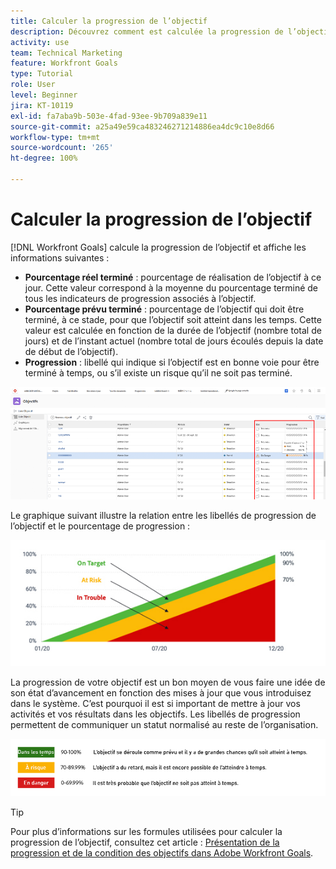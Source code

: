 ```yaml
---
title: Calculer la progression de l’objectif
description: Découvrez comment est calculée la progression de l’objectif dans  [!DNL Workfront Goals].
activity: use
team: Technical Marketing
feature: Workfront Goals
type: Tutorial
role: User
level: Beginner
jira: KT-10119
exl-id: fa7aba9b-503e-4fad-93ee-9b709a839e11
source-git-commit: a25a49e59ca483246271214886ea4dc9c10e8d66
workflow-type: tm+mt
source-wordcount: '265'
ht-degree: 100%

---
```


# Calculer la progression de l’objectif

[!DNL Workfront Goals] calcule la progression de l’objectif et affiche les informations suivantes :

* **Pourcentage réel terminé** : pourcentage de réalisation de l’objectif à ce jour. Cette valeur correspond à la moyenne du pourcentage terminé de tous les indicateurs de progression associés à l’objectif.
* **Pourcentage prévu terminé** : pourcentage de l’objectif qui doit être terminé, à ce stade, pour que l’objectif soit atteint dans les temps. Cette valeur est calculée en fonction de la durée de l’objectif (nombre total de jours) et de l’instant actuel (nombre total de jours écoulés depuis la date de début de l’objectif).
* **Progression** : libellé qui indique si l’objectif est en bonne voie pour être terminé à temps, ou s’il existe un risque qu’il ne soit pas terminé.

![Copie d’écran de la progression de l’objectif dans [!DNL Workfront Goals]](assets/13-workfront-goals-percent-complete.png)

Le graphique suivant illustre la relation entre les libellés de progression de l’objectif et le pourcentage de progression :

![Graphique illustrant la relation entre les libellés de progression des objectifs et le pourcentage de progression](assets/14-workfront-goals-progress-statuses.jpeg)

La progression de votre objectif est un bon moyen de vous faire une idée de son état d’avancement en fonction des mises à jour que vous introduisez dans le système. C’est pourquoi il est si important de mettre à jour vos activités et vos résultats dans les objectifs. Les libellés de progression permettent de communiquer un statut normalisé au reste de l’organisation.

![Graphique couvrant les différents libellés de progression dans [!DNL Workfront Goals]](assets/15-workfront-goals-progress-bar-code.png)


>[!TIP]
>
>Pour plus d’informations sur les formules utilisées pour calculer la progression de l’objectif, consultez cet article : [Présentation de la progression et de la condition des objectifs dans Adobe Workfront Goals](https://experienceleague.adobe.com/docs/workfront/using/adobe-workfront-goals/goal-management/calculate-goal-progress.html?lang=en#overview-of-goal-progress-and-threshold?lang=fr).

